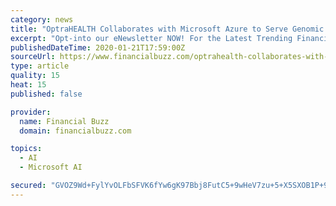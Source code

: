 ```yaml
---
category: news
title: "OptraHEALTH Collaborates with Microsoft Azure to Serve Genomic Health Industry with the Launch of GeneFAX Pro"
excerpt: "Opt-into our eNewsletter NOW! For the Latest Trending Financial News Topics in Cannabis, Tech, Biotechs, Precious Metals, Energy, Renewable Energy and much more! Please visit us on a daily basis to stay up to date with Latest Buzz in Financial and Economic News! www.financialbuzz.com Located on Wall Street in the heart of New York City’s ..."
publishedDateTime: 2020-01-21T17:59:00Z
sourceUrl: https://www.financialbuzz.com/optrahealth-collaborates-with-microsoft-azure-to-serve-genomic-health-industry-with-the-launch-of-genefax-pro/
type: article
quality: 15
heat: 15
published: false

provider:
  name: Financial Buzz
  domain: financialbuzz.com

topics:
  - AI
  - Microsoft AI

secured: "GVOZ9Wd+FylYvOLFbSFVK6fYw6gK97Bbj8FutC5+9wHeV7zu+5+X5SXOB1P+9BIe2FX7RRkWowTo1M8B7+FjjuVEAbnh+p3OKgw3icm1yXUF+dCFff1hNUiNNWk8DYE54Cwd87Umk12OgjuT+wycPclpyBVNM6qAyXK7gWSX635uXmFD2DyYsSxpjo42Zc4r7Aq0tyB+YP/JizY6Cj3FhIC9HRW7ZTRicHZekIA30J6UqoNBRo+bEkbSoZ9gDcuCRWGVyD3OuCqZWhSNzTHp/FY1BvRNW6JNPDYnrFQPQNRGp5FiM11ZB5k+NF5c0vcS5PqMTY8+wJ7Hp7s12JlKkX+UqeREKkydRufnR4IYFNDLQSNz9peazWyPhP30GLI1PxOcnbUFFwn7MpF9aSrijBPGO/qCYeCmUdwNYGLOh1chc3OwTQEd0OM+3EEv73/ziff7VDm4K+U7s87jvGozBg==;lMwp2eGl6Qr/NwhkuVZ32A=="
---
```


